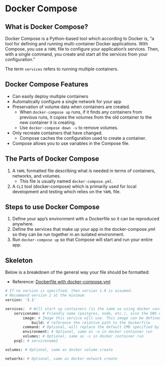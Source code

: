# Docker Compose

## What is Docker Compose?

Docker Compose is a Python-based tool which according to Docker is, “a tool for defining and running multi-container Docker applications. With Compose, you use a `YAML` file to configure your application’s services. Then, with a single command, you create and start all the services from your configuration.”

The term `services` refers to running multiple containers. 




## Docker Compose Features

* Can easily deploy multiple containers
* Automatically configure a single network for your app
* Preservation of volume data when containers are created. 
    - When `docker-compose up` runs, if it finds any containers from previous runs, it copies the volumes from the old container to the new container it is creating. 
    - Use `docker-compose down -v` to remove volumes.
* Only recreate containers that have changed. 
    - Compose caches the configuration used to create a container. 
* Compose allows you to use variables in the Compose file.





## The Parts of Docker Compose

1. A `YAML` formatted file describing what is needed in terms of containers, networks, and volumes. 
    - This file is usually named `docker-compose.yml`.
2. A `CLI` tool (docker-compose) which is primarily used for local development and testing which relies on the `YAML` file.





## Steps to use Docker Compose

1.  Define your app’s environment with a Dockerfile so it can be reproduced anywhere.
2.  Define the services that make up your app in the docker-compose.yml so they can be run together in an isolated environment.
3. Run `docker-compose up` so that Compose will start and run your entire app.





## Skeleton

Below is a breakdown of the general way your file should be formatted:

* Reference: [Dockerfile with docker-compose.yml](https://docs.docker.com/compose/gettingstarted/)

```python
# If no version is specified, then version 1.0 is assumed. 
# Recommend version 2 at the minimum
version: '3.1'  

services:  # Will start up containers (is the same as using docker container run).
    servicename: # Friendly name (postgres, node, etc.), also the DNS name inside your network. 
        image: # Image this service will use. This image can be defined in a Dockerfile. Name: jmeyer90/imageName
            build: # reference the relative path to the Dockerfile
        command: # Optional, will replace the default CMD specified by the image
        environment: # Optional, same as -e in docker container run
        volumes: # Optional, same as -v in docker container run
    psql: # servicename2

volumes: # Optional, same as docker volume create

networks: # Optional, same as docker network create
```
